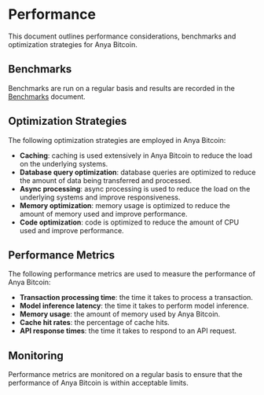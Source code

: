 # Performance

This document outlines performance considerations, benchmarks and optimization strategies for Anya Bitcoin.

## Benchmarks

Benchmarks are run on a regular basis and results are recorded in the [Benchmarks](benchmarks.md) document.

## Optimization Strategies

The following optimization strategies are employed in Anya Bitcoin:

- **Caching**: caching is used extensively in Anya Bitcoin to reduce the load on the underlying systems.
- **Database query optimization**: database queries are optimized to reduce the amount of data being transferred and processed.
- **Async processing**: async processing is used to reduce the load on the underlying systems and improve responsiveness.
- **Memory optimization**: memory usage is optimized to reduce the amount of memory used and improve performance.
- **Code optimization**: code is optimized to reduce the amount of CPU used and improve performance.

## Performance Metrics

The following performance metrics are used to measure the performance of Anya Bitcoin:

- **Transaction processing time**: the time it takes to process a transaction.
- **Model inference latency**: the time it takes to perform model inference.
- **Memory usage**: the amount of memory used by Anya Bitcoin.
- **Cache hit rates**: the percentage of cache hits.
- **API response times**: the time it takes to respond to an API request.

## Monitoring

Performance metrics are monitored on a regular basis to ensure that the performance of Anya Bitcoin is within acceptable limits.
